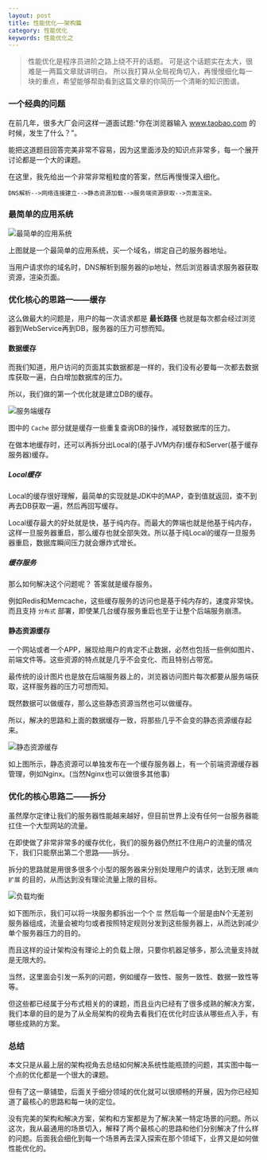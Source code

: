 ```yaml
---
layout: post
title: 性能优化——架构篇
category: 性能优化
keywords: 性能优化之
---
```


> 性能优化是程序员进阶之路上绕不开的话题。
> 可是这个话题实在太大，很难是一两篇文章就讲明白。
> 所以我打算从全局视角切入，再慢慢细化每一块的重点，希望能够帮助看到这篇文章的你简历一个清晰的知识图谱。


### 一个经典的问题
在前几年，很多大厂会问这样一道面试题:"你在浏览器输入 www.taobao.com 的时候，发生了什么？"。

能把这道题目回答完美非常不容易，因为这里面涉及的知识点非常多，每一个展开讨论都是一个大的课题。

在这里，我先给出一个非常非常粗粒度的答案，然后再慢慢深入细化。

```
DNS解析-->网络连接建立-->静态资源加载-->服务端资源获取-->页面渲染。
```

### 最简单的应用系统

![最简单的应用系统](https://upload-images.jianshu.io/upload_images/3850035-85b08eb82e1e48e0.png?imageMogr2/auto-orient/)

上图就是一个最简单的应用系统，买一个域名，绑定自己的服务器地址。

当用户请求你的域名时，DNS解析到服务器的ip地址，然后浏览器请求服务器获取资源，渲染页面。

### 优化核心的思路一——缓存

这么做最大的问题是，用户的每一次请求都是 **最长路径** 也就是每次都会经过浏览器到WebService再到DB，服务器的压力可想而知。

#### 数据缓存

而我们知道，用户访问的页面其实数据都是一样的，我们没有必要每一次都去数据库获取一遍，白白增加数据库的压力。

所以，我们做的第一个优化就是建立DB的缓存。

![服务端缓存](https://upload-images.jianshu.io/upload_images/3850035-84539d39d5dd0ddf.png?imageMogr2/auto-orient/strip%7CimageView2/2/w/1240)

图中的 `Cache` 部分就是缓存一些重复查询DB的操作，减轻数据库的压力。

在做本地缓存时，还可以再拆分出Local的(基于JVM内存)缓存和Server(基于缓存服务器)缓存。

##### Local缓存

Local的缓存很好理解，最简单的实现就是JDK中的MAP，查到值就返回，查不到再去DB获取一遍，然后再回写缓存。

Local缓存最大的好处就是快，基于纯内存。而最大的弊端也就是他基于纯内存，这样一旦服务器重启，那么缓存也就全部失效。所以基于纯Local的缓存一旦服务器重启，数据库瞬间压力就会爆炸式增长。

##### 缓存服务

那么如何解决这个问题呢？ 答案就是缓存服务。

例如Redis和Memcache，这些缓存服务的访问也是基于纯内存的，速度非常快。而且支持 `分布式` 部署，即使某几台缓存服务重启也至于让整个后端服务崩溃。

#### 静态资源缓存
一个网站或者一个APP，展现给用户的肯定不止数据，必然也包括一些例如图片、前端文件等。这些资源的特点就是几乎不会变化、而且特别占带宽。

最传统的设计图片也是放在后端服务器上的，浏览器访问图片每次都要从服务端获取，这样服务器的压力可想而知。

既然数据可以做缓存，那么这些静态资源当然也可以做缓存。

所以，解决的思路和上面的数据缓存一致，将那些几乎不会变的静态资源缓存起来。

![静态资源缓存](https://upload-images.jianshu.io/upload_images/3850035-40f5303c21468c80.png?imageMogr2/auto-orient/strip%7CimageView2/2/w/1240)

如上图所示，静态资源可以单独发布在一个缓存服务器上，有一个前端资源缓存器管理，例如Nginx。(当然Nginx也可以做很多其他事)

### 优化的核心思路二——拆分

虽然摩尔定律让我们的服务器性能越来越好，但目前世界上没有任何一台服务器能扛住一个大型网站的流量。

在即使做了非常非常多的缓存优化，我们的服务器仍然扛不住用户的流量的情况下，我们只能祭出第二个思路——拆分。

拆分的思路就是用很多很多个小型的服务器来分别处理用户的请求，达到无限 `横向扩展` 的目的，从而达到没有理论流量上限的目标。

![负载均衡](https://upload-images.jianshu.io/upload_images/3850035-cf15f17f45985a75.png?imageMogr2/auto-orient/strip%7CimageView2/2/w/1240)

如下图所示，我们可以将一块服务都拆出一个个 `层` 然后每一个层是由N个无差别服务器组成，流量会被均匀或者按照特定规则分发到这些服务器上，从而达到减少单个服务器压力的目的。

而且这样的设计架构没有理论上的负载上限，只要你机器足够多，那么流量支持就是无限大的。

当然，这里面会引发一系列的问题，例如缓存一致性、服务一致性、数据一致性等等。

但这些都已经属于分布式相关的的课题，而且业内已经有了很多成熟的解决方案，我们本章的目的是为了从全局架构的视角去看我们在优化时应该从哪些点入手，有哪些成熟的方案。


### 总结

本文只是从最上层的架构视角去总结如何解决系统性能瓶颈的问题，其实图中每一个点的优化都是一个很大的课题。

但有了这一章铺垫，后面关于细分领域的优化就可以很顺畅的开展，因为你已经知道了最核心的思路和每一块的定位。

没有完美的架构和解决方案，架构和方案都是为了解决某一特定场景的问题。所以这次，我从最通用的场景切入，解释了两个最核心的思路和他们分别解决了什么样的问题。后面我会细化到每一个场景再去深入探索在那个领域下，业界又是如何做性能优化的。

